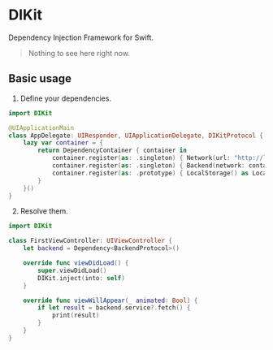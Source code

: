 # DIKit

Dependency Injection Framework for Swift.

> Nothing to see here right now.

## Basic usage

1. Define your dependencies.

```swift
import DIKit

@UIApplicationMain
class AppDelegate: UIResponder, UIApplicationDelegate, DIKitProtocol {
    lazy var container = {
        return DependencyContainer { container in
            container.register(as: .singleton) { Network(url: "http://localhost") as NetworkProtocol }
            container.register(as: .singleton) { Backend(network: container.resolve()) as BackendProtocol }
            container.register(as: .prototype) { LocalStorage() as LocalStorageProtocol }
        }
    }()
}

```

2. Resolve them.

```swift
import DIKit

class FirstViewController: UIViewController {
    let backend = Dependency<BackendProtocol>()

    override func viewDidLoad() {
        super.viewDidLoad()
        DIKit.inject(into: self)
    }

    override func viewWillAppear(_ animated: Bool) {
        if let result = backend.service?.fetch() {
            print(result)
        }
    }
}
```
